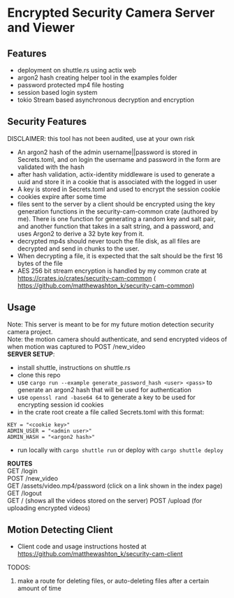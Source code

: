 # Encrypted Security Camera Server and Viewer

## Features
* deployment on shuttle.rs using actix web
* argon2 hash creating helper tool in the examples folder
* password protected mp4 file hosting
* session based login system
* tokio Stream based asynchronous decryption and encryption


## Security Features
DISCLAIMER: this tool has not been audited, use at your own risk
* An argon2 hash of the admin username||password is stored in Secrets.toml, and on login the username and password in the form are validated with the hash
* after hash validation, actix-identity middleware is used to generate a uuid and store it in a cookie that is associated with the logged in user
* A key is stored in Secrets.toml and used to encrypt the session cookie
* cookies expire after some time
* files sent to the server by a client should be encrypted using the key generation functions in the security-cam-common crate (authored by me). There is one function for generating a random key and salt pair, and another function that takes in a salt string, and a password, and uses Argon2 to derive a 32 byte key from it.
* decrypted mp4s should never touch the file disk, as all files are decrypted and send in chunks to the user.
* When decrypting a file, it is expected that the salt should be the first 16 bytes of the file
* AES 256 bit stream encryption is handled by my common crate at https://crates.io/crates/security-cam-common ( https://github.com/matthewashton_k/security-cam-common)

## Usage
Note: This server is meant to be for my future motion detection security camera project.\
Note: the motion camera should authenticate, and send encrypted videos of when motion was captured to POST /new_video\
**SERVER SETUP**:
* install shuttle, instructions on shuttle.rs
* clone this repo
* use ```cargo run --example generate_password_hash <user> <pass>``` to generate an argon2 hash that will be used for authentication
* use ```openssl rand -base64 64``` to generate a key to be used for encrypting session id cookies
* in the crate root create a file called Secrets.toml with this format:
```
KEY = "<cookie key>"
ADMIN_USER = "<admin user>"
ADMIN_HASH = "<argon2 hash>"
```
* run locally with ```cargo shuttle run``` or deploy with ```cargo shuttle deploy```

**ROUTES**\
GET /login\
POST /new_video\
GET /assets/video.mp4/password (click on a link shown in the index page)\
GET /logout \
GET / (shows all the videos stored on the server)
POST /upload (for uploading encrypted videos)

## Motion Detecting Client
* Client code and usage instructions hosted at https://github.com/matthewashton_k/security-cam-client

TODOS:
1. make a route for deleting files, or auto-deleting files after a certain amount of time
